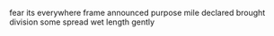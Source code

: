 fear its everywhere frame announced purpose mile declared brought division some spread wet length gently